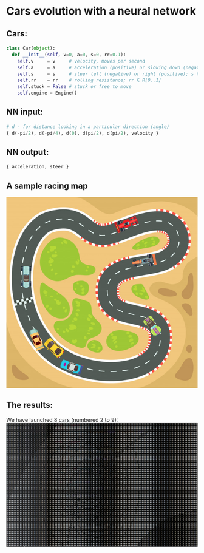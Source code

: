 # Cars evolution with a neural network

## Cars:
```python
class Car(object):
  def __init__(self, v=0, a=0, s=0, rr=0.1):
    self.v     = v     # velocity, moves per second
    self.a     = a     # acceleration (positive) or slowing down (negative); a ∈ R[-1..1]
    self.s     = s     # steer left (negative) or right (positive); s ∈ R[-1..1]
    self.rr    = rr    # rolling resistance; rr ∈ R[0..1]
    self.stuck = False # stuck or free to move
    self.engine = Engine()
```

## NN input:
```python
# d - for distance looking in a particular direction (angle)
{ d(-pi/2), d(-pi/4), d(0), d(pi/2), d(pi/2), velocity }
```

## NN output:
```python
{ acceleration, steer }
```

## A sample racing map
<img src="race.jpg">


## The results:

We have launched 8 cars (numbered 2 to 9):
<img src="results.jpg">

